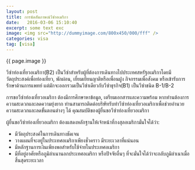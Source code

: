 ```yaml
---
layout: post
title: การนัดสัมภาษณ์วีซ่าอเมริกา
date:   2016-03-06 15:10:40
excerpt: some text exc
image: <img src="http://dummyimage.com/800x450/000/fff" />
categories: visa
tag: [visa]
---
```


<div class="post-img">
	<div class="">
		{{ page.image }}
	</div>
</div>


วีซ่าท่องเที่ยวอเมริกา(B2) เป็นวีซ่าสำหรับผู้ที่ต้องการเดินทางไปประเทศสหรัฐอเมริกาโดยมีวัตถุประสงค์เพื่อท่องเที่ยว, พักผ่อน, เยี่ยมเยียนญาติหรือเพื่อนฝูง กิจกรรมเพื่อสังคม หรือเข้ารับการรักษาด้านการแพทย์ แต่มักจะออกรวมเป็นวีซ่าเดียวกับวีซ่าธุรกิจ(B1) เป็นวีซ่าชนิด B-1/B-2

การขอวีซ่าท่องเที่ยวอเมริกา ต้องมีการศึกษาหาข้อมูล, เตรียมเอกสารและความพร้อม หากท่านต้องการความสะดวกและลดความยุ่งยาก ท่านสามารถติดต่อบริษัทรับทำวีซ่าท่องเที่ยวอเมริกาเพื่อช่วยอำนวยความสะดวกและลดขั้นตอนต่างๆ ได้
คุณสมบัติของผู้ยื่นขอวีซ่าท่องเที่ยวอเมริกา

ผู้ยื่นขอวีซ่าท่องเที่ยวอเมริกา ต้องแสดงหลักฐานให้เจ้าหน้าที่กงสุลอเมริกามั่นใจได้ว่า:

<div class="panel">
	<div class="panel__content">
		<ul>
			<li>มีวัตถุประสงค์ในการเดินทางชัดเจน</li>
			<li>วางแผนที่จะอยู่ในประเทศอเมริกาเพียงชั่วคราว มีระยะเวลาที่แน่นอน</li>
			<li>มีหลักฐานการเงินเพียงพอสำหรับใช้จ่ายในประเทศอเมริกา</li>
			<li>มีที่อยู่อาศัยหรือภูมิลำเนานอกประเทศอเมริกา หรือปัจจัยอื่นๆ ที่จะมั่นใจได้ว่าจะกลับภูมิลำเนาเมื่อสิ้นสุดระยะเวลา</li>
		</ul>
	</div>
</div>
